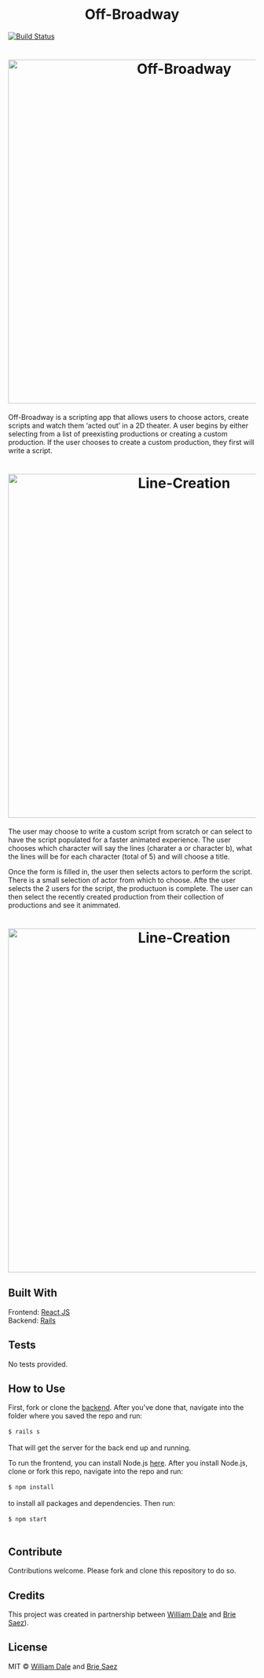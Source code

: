 <h1 align='center'>Off-Broadway</h1>

[![Build Status](https://camo.githubusercontent.com/d0f65430681b67b7104f6130ada8c098ec5f66ba/68747470733a2f2f696d672e736869656c64732e696f2f62616467652f636f64652532307374796c652d7374616e646172642d627269676874677265656e2e7376673f7374796c653d666c6174)](https://github.com/standard/standard)

<h1 align='center'>
  <img src='https://github.com/dalewb/off_broadway_frontend/blob/master/src/assets/off-broadway.png?raw=true' alt='Off-Broadway' width='700'>
</h1>

Off-Broadway is a scripting app that allows users to choose actors, create scripts and watch them ‘acted out’ in a 2D theater.  A user begins by either selecting from a list of preexisting productions or creating a custom production.  If the user chooses to create a custom production, they first will write a script.

<h1 align='center'>
  <img src='https://github.com/dalewb/off_broadway_frontend/blob/master/images/line_creation.png' alt='Line-Creation' width='700'>
</h1>

The user may choose to write a custom script from scratch or can select to have the script populated for a faster animated experience.  The user chooses which character will say the lines (charater a or character b), what the lines will be for each character (total of 5) and will choose a title.

Once the form is filled in, the user then selects actors to perform the script.  There is a small selection of actor from which to choose.  Afte the user selects the 2 users for the script, the productuon is complete.  The user can then select the recently created production from their collection of productions and see it animmated.  

<h1 align='center'>
  <img src='https://github.com/dalewb/off_broadway_frontend/blob/master/images/production.png' alt='Line-Creation' width='700'>
</h1>

## Built With

Frontend: [React JS](https://reactjs.org/)<br/>
Backend:  [Rails](https://rubyonrails.org/)


## Tests
No tests provided.


## How to Use
First, fork or clone the [backend](https://github.com/dalewb/off_broadway_backend).  After you've done that, navigate into the folder where you saved the repo and run:
<br/><br/>
```$ rails s```
<br/><br/>
That will get the server for the back end up and running.

To run the frontend, you can install Node.js [here](https://nodejs.org/en/).
After you install Node.js, clone or fork this repo, navigate into the repo and run:
<br/><br/>
```$ npm install```
<br/><br/>
to install all packages and dependencies.  Then run:
<br/><br/>
```$ npm start```
<br/><br/>


## Contribute
Contributions welcome. Please fork and clone this repository to do so.


## Credits
This project was created in partnership between [William Dale](https://github.com/dalewb) and [Brie Saez](https://github.com/briecodes)).


## License
MIT © [William Dale](https://github.com/dalewb) and [Brie Saez](https://github.com/briecodes)
